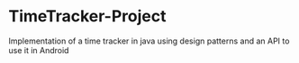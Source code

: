 # TimeTracker-Project
Implementation of a time tracker in java using design patterns and an API to use it in Android
